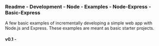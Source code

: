 ### Readme - Development - Node - Examples - Node-Express - Basic-Express

A few basic examples of incrementally developing a simple web app with Node.js and Express. These examples are meant as basic starter projects.

#### v0.1 - 
